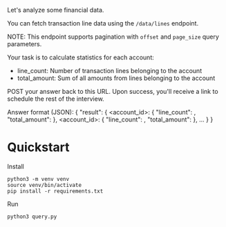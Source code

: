 Let's analyze some financial data.

You can fetch transaction line data using the `/data/lines` endpoint.

NOTE: This endpoint supports pagination with `offset` and `page_size` query parameters.

Your task is to calculate statistics for each account:
- line_count: Number of transaction lines belonging to the account
- total_amount: Sum of all amounts from lines belonging to the account

POST your answer back to this URL. Upon success, you'll receive a link to schedule the rest of the interview.

Answer format (JSON):
{
  "result": {
    <account_id>: { "line_count": <number>, "total_amount": <number> },
    <account_id>: { "line_count": <number>, "total_amount": <number> },
    ...
  }
}


# Quickstart
Install

```
python3 -m venv venv
source venv/bin/activate
pip install -r requirements.txt
```

Run
```
python3 query.py
```

